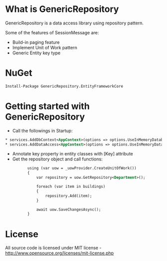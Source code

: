 # What is GenericRepository

GenericRepository is a data access library using repository pattern.

Some of the features of SessionMessage are:

  * Build-in paging feature
  * Implement Unit of Work pattern
  * Generic Entity key type

# NuGet
```xml
Install-Package GenericRepository.EntityFrameworkCore
```
# Getting started with GenericRepository

  * Call the followings in Startup:  
  ```xml
  * services.AddDbContext<AppContext>(options => options.UseInMemoryDatabase(Configuration.GetConnectionString("DefaultConnection")));
  * services.AddDataAccess<AppContext>(options => options.UseInMemoryDatabase(Configuration.GetConnectionString("DefaultConnection")));
  ```
  * Annotate key property in entity classes with [Key] attribute
  * Get the repository object and call functions:
  ```xml
            using (var uow = _uowProvider.CreateUnitOfWork())
            {
                var repository = uow.GetRepository<Department>();

                foreach (var item in buildings)
                {
                    repository.Add(item);
                }

                await uow.SaveChangesAsync();
            }
  ```

# License
All source code is licensed under MIT license - http://www.opensource.org/licenses/mit-license.php
